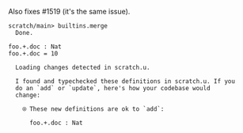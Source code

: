 Also fixes \#1519 (it's the same issue).

``` ucm
scratch/main> builtins.merge
  Done.

```

``` unison
foo.+.doc : Nat
foo.+.doc = 10
```

``` ucm :added-by-ucm
  Loading changes detected in scratch.u.

  I found and typechecked these definitions in scratch.u. If you
  do an `add` or `update`, here's how your codebase would
  change:
  
    ⍟ These new definitions are ok to `add`:
    
      foo.+.doc : Nat

```
